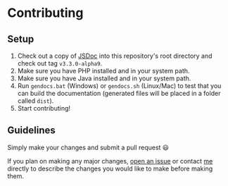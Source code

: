 Contributing
==================

## Setup

1. Check out a copy of [JSDoc](https://github.com/jsdoc3/jsdoc) into this repository's root directory and check out tag `v3.3.0-alpha9`.
2. Make sure you have PHP installed and in your system path.
3. Make sure you have Java installed and in your system path.
4. Run `gendocs.bat` (Windows) or `gendocs.sh` (Linux/Mac) to test that you can build the documentation (generated files will be placed in a folder called `dist`).
5. Start contributing!


## Guidelines

Simply make your changes and submit a pull request :smiley:

If you plan on making any major changes, [open an issue](https://github.com/woollybogger/api.fireboltjs.com/issues) or contact [me](https://github.com/woollybogger) directly to describe the changes you would like to make before making them.
